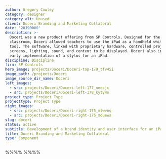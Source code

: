 ```yaml
---
author: Gregory Cowley
category: designer
category_alt: Unused
client: Doceri Branding and Marketing Collateral
date: '20190000'
description: >-
  Doceri was a new product offering from SP Controls. Designed for the
  classroom, Doceri allowed teachers to use the iPad as a handheld whiteboarding
  tool. The software, linked with proprietary hardware, controlled project
  screens, lighting, sound, and content to be displayed. Doceri also included an
  early implementation of a stylus for an iPad. 
discipline: Discipline
firm: SP Controls
hero_image: projects/Doceri/Doceri-top-179_tfv45i
image_path: /projects/Doceri
image_source_dir_name: Doceri
left_images:
  - src: projects/Doceri/Doceri-left-177_neecjc
  - src: projects/Doceri/Doceri-left-178_kyty4o
project_type: Project Type
projecttype: Project Type
right_images:
  - src: projects/Doceri/Doceri-right-175_mlwvnq
  - src: projects/Doceri/Doceri-right-176_mouewa
slug: doceri
status: active
subtitle: Development of a brand identity and user interface for an iPad application.
title: Doceri Branding and Marketing Collateral
type: Component
---
```

%%%% %%%%